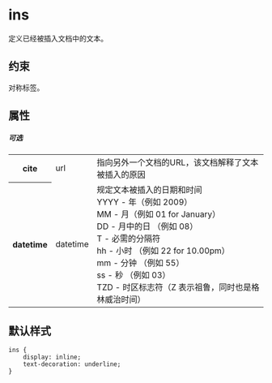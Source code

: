 # ins

定义已经被插入文档中的文本。

## 约束

对称标签。

## 属性

##### 可选

<table>
<tr>
    <th>cite</th>
    <td>url</td>
    <td>指向另外一个文档的URL，该文档解释了文本被插入的原因</td>
</tr>
<tr>
    <th>datetime</th>
    <td>datetime</td>
    <td>规定文本被插入的日期和时间
        <br/>YYYY - 年（例如 2009）
        <br/>MM - 月（例如 01 for January）
        <br/>DD - 月中的日 （例如 08）
        <br/>T - 必需的分隔符
        <br/>hh - 小时 （例如 22 for 10.00pm）
        <br/>mm - 分钟 （例如 55）
        <br/>ss - 秒 （例如 03）
        <br/>TZD - 时区标志符（Z 表示祖鲁，同时也是格林威治时间）
    </td>
</tr>
</table>

## 默认样式

```
ins {
    display: inline;
    text-decoration: underline;
}
```
